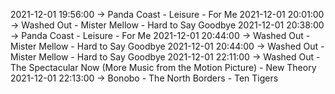 2021-12-01 19:56:00 -> Panda Coast - Leisure - For Me
2021-12-01 20:01:00 -> Washed Out - Mister Mellow - Hard to Say Goodbye
2021-12-01 20:38:00 -> Panda Coast - Leisure - For Me
2021-12-01 20:44:00 -> Washed Out - Mister Mellow - Hard to Say Goodbye
2021-12-01 20:44:00 -> Washed Out - Mister Mellow - Hard to Say Goodbye
2021-12-01 22:11:00 -> Washed Out - The Spectacular Now (More Music from the Motion Picture) - New Theory
2021-12-01 22:13:00 -> Bonobo - The North Borders - Ten Tigers
